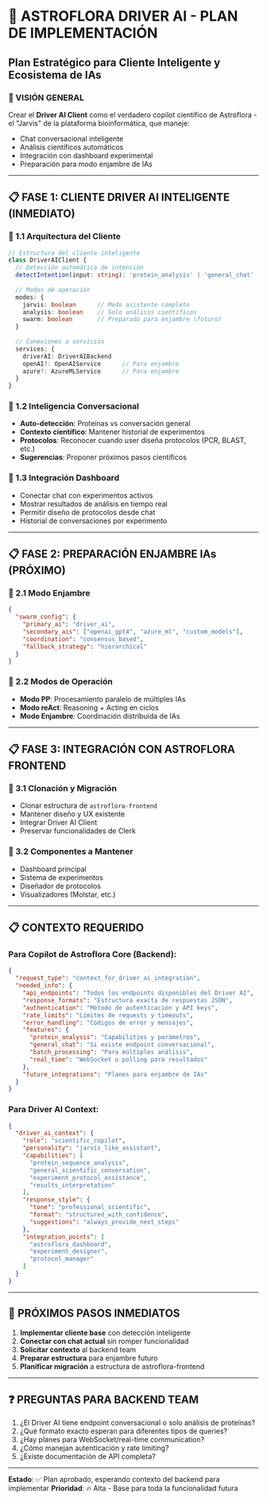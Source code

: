 # 🧬 ASTROFLORA DRIVER AI - PLAN DE IMPLEMENTACIÓN
## Plan Estratégico para Cliente Inteligente y Ecosistema de IAs

### 🎯 VISIÓN GENERAL
Crear el **Driver AI Client** como el verdadero copilot científico de Astroflora - el "Jarvis" de la plataforma bioinformática, que maneje:
- Chat conversacional inteligente
- Análisis científicos automáticos
- Integración con dashboard experimental
- Preparación para modo enjambre de IAs

---

## 📋 FASE 1: CLIENTE DRIVER AI INTELIGENTE (INMEDIATO)

### 🔧 1.1 Arquitectura del Cliente
```typescript
// Estructura del cliente inteligente
class DriverAIClient {
  // Detección automática de intención
  detectIntention(input: string): 'protein_analysis' | 'general_chat' | 'protocol_design' | 'experiment_help'
  
  // Modos de operación
  modes: {
    jarvis: boolean      // Modo asistente completo
    analysis: boolean    // Solo análisis científicos
    swarm: boolean       // Preparado para enjambre (futuro)
  }
  
  // Conexiones a servicios
  services: {
    driverAI: DriverAIBackend
    openAI?: OpenAIService      // Para enjambre
    azure?: AzureMLService      // Para enjambre
  }
}
```

### 🧠 1.2 Inteligencia Conversacional
- **Auto-detección**: Proteínas vs conversación general
- **Contexto científico**: Mantener historial de experimentos
- **Protocolos**: Reconocer cuando user diseña protocolos (PCR, BLAST, etc.)
- **Sugerencias**: Proponer próximos pasos científicos

### 🔗 1.3 Integración Dashboard
- Conectar chat con experimentos activos
- Mostrar resultados de análisis en tiempo real
- Permitir diseño de protocolos desde chat
- Historial de conversaciones por experimento

---

## 📋 FASE 2: PREPARACIÓN ENJAMBRE IAs (PRÓXIMO)

### 🐝 2.1 Modo Enjambre
```json
{
  "swarm_config": {
    "primary_ai": "driver_ai",
    "secondary_ais": ["openai_gpt4", "azure_ml", "custom_models"],
    "coordination": "consensus_based",
    "fallback_strategy": "hierarchical"
  }
}
```

### 🔄 2.2 Modos de Operación
- **Modo PP**: Procesamiento paralelo de múltiples IAs
- **Modo reAct**: Reasoning + Acting en ciclos
- **Modo Enjambre**: Coordinación distribuida de IAs

---

## 📋 FASE 3: INTEGRACIÓN CON ASTROFLORA FRONTEND

### 🔄 3.1 Clonación y Migración
- Clonar estructura de `astroflora-frontend`
- Mantener diseño y UX existente
- Integrar Driver AI Client
- Preservar funcionalidades de Clerk

### 🎨 3.2 Componentes a Mantener
- Dashboard principal
- Sistema de experimentos
- Diseñador de protocolos
- Visualizadores (Molstar, etc.)

---

## 📋 CONTEXTO REQUERIDO

### Para Copilot de Astroflora Core (Backend):
```json
{
  "request_type": "context_for_driver_ai_integration",
  "needed_info": {
    "api_endpoints": "Todos los endpoints disponibles del Driver AI",
    "response_formats": "Estructura exacta de respuestas JSON",
    "authentication": "Método de autenticación y API keys",
    "rate_limits": "Límites de requests y timeouts",
    "error_handling": "Códigos de error y mensajes",
    "features": {
      "protein_analysis": "Capabilities y parámetros",
      "general_chat": "Si existe endpoint conversacional",
      "batch_processing": "Para múltiples análisis",
      "real_time": "WebSocket o polling para resultados"
    },
    "future_integrations": "Planes para enjambre de IAs"
  }
}
```

### Para Driver AI Context:
```json
{
  "driver_ai_context": {
    "role": "scientific_copilot",
    "personality": "jarvis_like_assistant",
    "capabilities": [
      "protein_sequence_analysis",
      "general_scientific_conversation", 
      "experiment_protocol_assistance",
      "results_interpretation"
    ],
    "response_style": {
      "tone": "professional_scientific",
      "format": "structured_with_confidence",
      "suggestions": "always_provide_next_steps"
    },
    "integration_points": [
      "astroflora_dashboard",
      "experiment_designer",
      "protocol_manager"
    ]
  }
}
```

---

## 🚀 PRÓXIMOS PASOS INMEDIATOS

1. **Implementar cliente base** con detección inteligente
2. **Conectar con chat actual** sin romper funcionalidad
3. **Solicitar contexto** al backend team
4. **Preparar estructura** para enjambre futuro
5. **Planificar migración** a estructura de astroflora-frontend

---

## ❓ PREGUNTAS PARA BACKEND TEAM

1. ¿El Driver AI tiene endpoint conversacional o solo análisis de proteínas?
2. ¿Qué formato exacto esperan para diferentes tipos de queries?
3. ¿Hay planes para WebSocket/real-time communication?
4. ¿Cómo manejan autenticación y rate limiting?
5. ¿Existe documentación de API completa?

---

**Estado**: ✅ Plan aprobado, esperando contexto del backend para implementar
**Prioridad**: 🔥 Alta - Base para toda la funcionalidad futura

